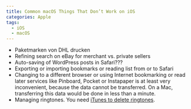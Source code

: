 ```yaml
---
title: Common macOS Things That Don’t Work on iOS
categories: Apple
tags:
  - iOS
  - macOS
---
```

* Paketmarken von DHL drucken
* Refining search on eBay for merchant vs. private sellers
* Auto-saving of WordPress posts in Safari???
* Exporting or importing bookmarks or reading list from or to Safari
* Changing to a different browser or using Internet bookmarking or read later services like Pinboard, Pocket or Instapaper is at least very inconvenient, because the data cannot be transferred. On a Mac, transferring this data would be done in less than a minute.
* Managing ringtones. You need [iTunes to delete ringtones](https://support.apple.com/en-us/HT204343#ringtones).